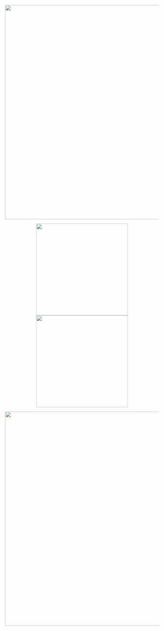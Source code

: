 <p align="center"><img src="https://64.media.tumblr.com/2fd2535de98aaaa049b7d66f0a67e9d5/e76faec27ac673e0-58/s1280x1920/4c0f804ca16959a42802e478117a40ab1e71f780.gifv" width="700">
<p align="center"><img src="https://spotify-github-profile.kittinanx.com/api/view?uid=31nthrfejdrl5ztsoldu5q2cncju&cover_image=true&theme=novatorem&show_offline=false&background_color=000000&interchange=false&bar_color=cb0303&bar_color_cover=false)](https://github.com/kittinan/spotify-github-profile)" width="300">
<img src="https://64.media.tumblr.com/7fbfbb3dda232f8b4de7f48766ecc07a/c5f99bdb27863727-1c/s540x810/b3039e03cd22c7c399c0dd51df900cacbb468189.pnj" width="300">
<p align="center"><img src="https://64.media.tumblr.com/929a1d024225617ad706df0cf727f8e5/f62b77454022362b-3e/s1280x1920/0e93429c587bb24bbed50d11e37fe1a8decca8fc.gifv" width="700">
